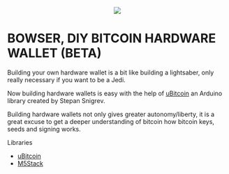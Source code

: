 

  <p align="center">
<img src="https://i.imgur.com/PJXob0B.png" />
</p>

<h1>BOWSER, DIY BITCOIN HARDWARE WALLET (BETA)</h1>

Building your own hardware wallet is a bit like building a lightsaber, only really necessary if you want to be a Jedi.

Now building hardware wallets is easy with the help of <a href="https://github.com/micro-bitcoin/uBitcoin">uBitcoin</a> an Arduino library created by Stepan Snigrev.

Building hardware wallets not only gives greater autonomy/liberty, it is a great excuse to get a deeper understanding of bitcoin how bitcoin keys, seeds and signing works.

Libraries
- <a href="https://github.com/micro-bitcoin/uBitcoin">uBitcoin</a>
- <a href="https://github.com/m5stack/M5Stack">M5Stack</a>


